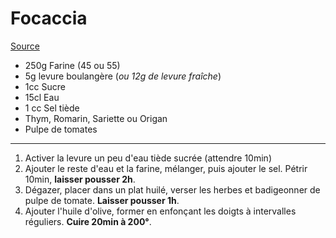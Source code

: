 # Focaccia

[Source](https://cuisine.journaldesfemmes.fr/recette/349197-focaccia)

- 250g Farine (45 ou 55)
- 5g levure boulangère (*ou 12g de levure fraîche*)
- 1cc Sucre
- 15cl Eau
- 1 cc Sel tiède
- Thym, Romarin, Sariette ou Origan
- Pulpe de tomates

---

1. Activer la levure un peu d'eau tiède sucrée (attendre 10min)
2. Ajouter le reste d'eau et la farine, mélanger, puis ajouter le sel. Pétrir 10min, **laisser pousser 2h**.
3. Dégazer, placer dans un plat huilé, verser les herbes et badigeonner de pulpe de tomate. **Laisser pousser 1h**.
4. Ajouter l'huile d'olive, former en enfonçant les doigts à intervalles réguliers. **Cuire 20min à 200°**.

